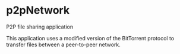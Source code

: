 # p2pNetwork
P2P file sharing application 

This application uses a modified version of the BitTorrent protocol to transfer files between a peer-to-peer network.
